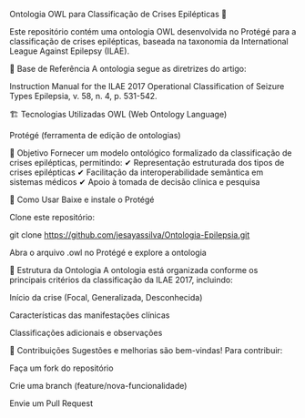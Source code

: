 Ontologia OWL para Classificação de Crises Epilépticas 🧠 

Este repositório contém uma ontologia OWL desenvolvida no Protégé para a classificação de crises epilépticas, baseada na taxonomia da International League Against Epilepsy (ILAE).

📖 Base de Referência
A ontologia segue as diretrizes do artigo:

Instruction Manual for the ILAE 2017 Operational Classification of Seizure Types
Epilepsia, v. 58, n. 4, p. 531-542.

🏗️ Tecnologias Utilizadas
OWL (Web Ontology Language)

Protégé (ferramenta de edição de ontologias)

🎯 Objetivo
Fornecer um modelo ontológico formalizado da classificação de crises epilépticas, permitindo:
✔ Representação estruturada dos tipos de crises epilépticas
✔ Facilitação da interoperabilidade semântica em sistemas médicos
✔ Apoio à tomada de decisão clínica e pesquisa

🚀 Como Usar
Baixe e instale o Protégé

Clone este repositório:

git clone https://github.com/jesayassilva/Ontologia-Epilepsia.git

Abra o arquivo .owl no Protégé e explore a ontologia

📌 Estrutura da Ontologia
A ontologia está organizada conforme os principais critérios da classificação da ILAE 2017, incluindo:

Início da crise (Focal, Generalizada, Desconhecida)

Características das manifestações clínicas

Classificações adicionais e observações

🤝 Contribuições
Sugestões e melhorias são bem-vindas! Para contribuir:

Faça um fork do repositório

Crie uma branch (feature/nova-funcionalidade)

Envie um Pull Request

